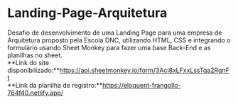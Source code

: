 # Landing-Page-Arquitetura
Desafio de desenvolvimento de uma Landing Page para uma empresa de Arquitetura proposto pela Escola DNC, utilizando HTML, CSS e integrando o formulário usando Sheet Monkey para fazer uma base Back-End e as planilhas no sheet. </br>
**Link do site disponibilizado:**https://api.sheetmonkey.io/form/3Aci8xLFxxLssTqa2RgnFt </br>
**Link da planilha de registro:**https://eloquent-frangollo-764f40.netlify.app/
